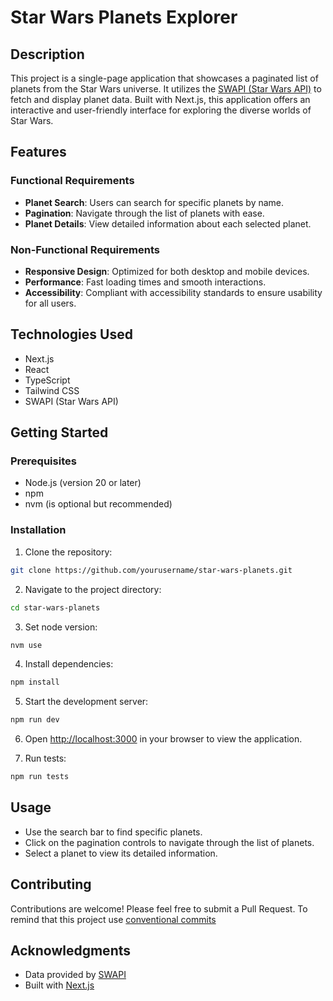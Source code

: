 # Star Wars Planets Explorer

## Description

This project is a single-page application that showcases a paginated list of planets from the Star Wars universe. It utilizes the [SWAPI (Star Wars API)](https://swapi.dev/documentation#intro) to fetch and display planet data. Built with Next.js, this application offers an interactive and user-friendly interface for exploring the diverse worlds of Star Wars.

## Features

### Functional Requirements

- **Planet Search**: Users can search for specific planets by name.
- **Pagination**: Navigate through the list of planets with ease.
- **Planet Details**: View detailed information about each selected planet.

### Non-Functional Requirements

- **Responsive Design**: Optimized for both desktop and mobile devices.
- **Performance**: Fast loading times and smooth interactions.
- **Accessibility**: Compliant with accessibility standards to ensure usability for all users.

## Technologies Used

- Next.js
- React
- TypeScript
- Tailwind CSS
- SWAPI (Star Wars API)

## Getting Started

### Prerequisites

- Node.js (version 20 or later)
- npm 
- nvm (is optional but recommended)

### Installation

1. Clone the repository:

```bash
git clone https://github.com/yourusername/star-wars-planets.git
```

2. Navigate to the project directory:

```bash
cd star-wars-planets
```

3. Set node version: 

```bash
nvm use
```

4. Install dependencies:

```bash
npm install
```

5. Start the development server:

```bash
npm run dev
```

6. Open [http://localhost:3000](http://localhost:3000) in your browser to view the application.

7. Run tests:

```bash
npm run tests
```

## Usage

- Use the search bar to find specific planets.
- Click on the pagination controls to navigate through the list of planets.
- Select a planet to view its detailed information.

## Contributing

Contributions are welcome! Please feel free to submit a Pull Request.
To remind that this project use [conventional commits](https://www.conventionalcommits.org/en/v1.0.0/)


## Acknowledgments

- Data provided by [SWAPI](https://swapi.dev/)
- Built with [Next.js](https://nextjs.org/)
